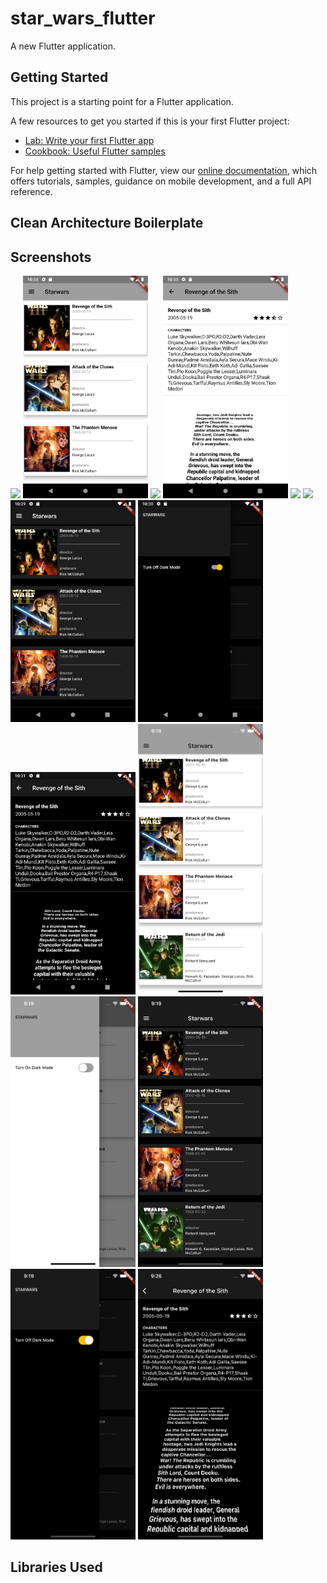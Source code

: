 # star_wars_flutter

A new Flutter application.

## Getting Started

This project is a starting point for a Flutter application.

A few resources to get you started if this is your first Flutter project:

- [Lab: Write your first Flutter app](https://flutter.dev/docs/get-started/codelab)
- [Cookbook: Useful Flutter samples](https://flutter.dev/docs/cookbook)

For help getting started with Flutter, view our
[online documentation](https://flutter.dev/docs), which offers tutorials,
samples, guidance on mobile development, and a full API reference.

## Clean Architecture Boilerplate

## Screenshots

<img src="screenshots/Screenshot_20200101-014642.jpg" width="200"> <img src="screenshots/Screenshot_1617222626.png" width="200"> <img src="screenshots/Screenshot_20200101-014702.jpg" width="200"> <img src="screenshots/Screenshot_1617222653.png" width="200"> <img src="screenshots/Screenshot_20200101-014737.jpg" width="200"> <img src="Screenshot_1617222637.png" width="200">  <img src="screenshots/Screenshot_1617222595.png" width="200"> <img src="screenshots/Screenshot_1617222611.png" width="200"><img src="screenshots/Screenshot_1617222675.png" width="200"> 
<img src="screenshots/Simulator Screen Shot - iPhone 12 Pro Max - 2021-03-31 at 21.19.06.png" width="200">  <img src="screenshots/Simulator Screen Shot - iPhone 12 Pro Max - 2021-03-31 at 21.19.12.png" width="200"> <img src="screenshots/Simulator Screen Shot - iPhone 12 Pro Max - 2021-03-31 at 21.19.20.png" width="200"> <img src="screenshots/Simulator Screen Shot - iPhone 12 Pro Max - 2021-03-31 at 21.19.27.png" width="200">  <img src="screenshots/Simulator Screen Shot - iPhone 12 Pro Max - 2021-03-31 at 21.26.59.png" width="200"> 



## Libraries Used
